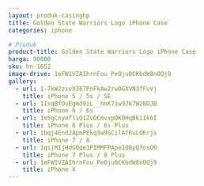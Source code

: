 ```yaml
---
layout: produk-casinghp
title: Golden State Warriors Logo iPhone Case
categories: iphone

# Produk
product-title: Golden State Warriors Logo iPhone Case
harga: 90000
sku: hn-1652
image-drive: 1eFW1VZAIhrnFou_PeOju0CKbdW8n0Qj9
gallery:
  - url: 1-7kW2zsvX367PnFkAw2rw0GXVN3fFuVj
    title: iPhone 5 / 5s / SE
  - url: 1IsqBfOuEgmd9iL__hnK7iw9Jk7W28DJB
    title: iPhone 6 / 6s
  - url: 1m5gCnyofliQ1ZvDCmvxpOKOHqBkiIk6I
    title: iPhone 6 Plus / 6s Plus
  - url: 1bqj4EndJApmPEkq3w9GCilAfRuLOKrjs
    title: iPhone 7 / 8
  - url: 1qsjMIjHdG0qe1PIMMFPApeIQByQfosO0
    title: iPhone 7 Plus / 8 Plus
  - url: 1eFW1VZAIhrnFou_PeOju0CKbdW8n0Qj9
    title: iPhone X
---
```

